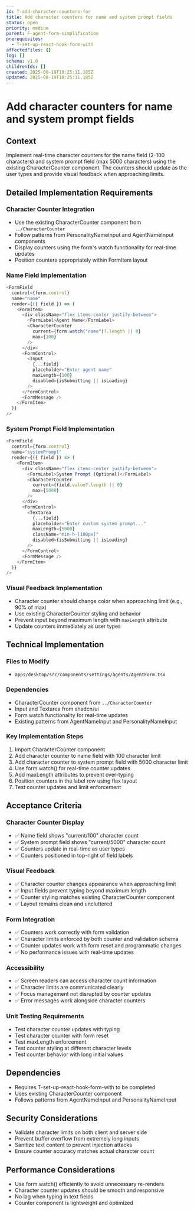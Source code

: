 ```yaml
---
id: T-add-character-counters-for
title: Add character counters for name and system prompt fields
status: open
priority: medium
parent: F-agent-form-simplification
prerequisites:
  - T-set-up-react-hook-form-with
affectedFiles: {}
log: []
schema: v1.0
childrenIds: []
created: 2025-08-19T18:25:11.185Z
updated: 2025-08-19T18:25:11.185Z
---
```


# Add character counters for name and system prompt fields

## Context

Implement real-time character counters for the name field (2-100 characters) and system prompt field (max 5000 characters) using the existing CharacterCounter component. The counters should update as the user types and provide visual feedback when approaching limits.

## Detailed Implementation Requirements

### Character Counter Integration

- Use the existing CharacterCounter component from `../CharacterCounter`
- Follow patterns from PersonalityNameInput and AgentNameInput components
- Display counters using the form's watch functionality for real-time updates
- Position counters appropriately within FormItem layout

### Name Field Implementation

```typescript
<FormField
  control={form.control}
  name="name"
  render={({ field }) => (
    <FormItem>
      <div className="flex items-center justify-between">
        <FormLabel>Agent Name</FormLabel>
        <CharacterCounter
          current={form.watch("name")?.length || 0}
          max={100}
        />
      </div>
      <FormControl>
        <Input
          {...field}
          placeholder="Enter agent name"
          maxLength={100}
          disabled={isSubmitting || isLoading}
        />
      </FormControl>
      <FormMessage />
    </FormItem>
  )}
/>
```

### System Prompt Field Implementation

```typescript
<FormField
  control={form.control}
  name="systemPrompt"
  render={({ field }) => (
    <FormItem>
      <div className="flex items-center justify-between">
        <FormLabel>System Prompt (Optional)</FormLabel>
        <CharacterCounter
          current={field.value?.length || 0}
          max={5000}
        />
      </div>
      <FormControl>
        <Textarea
          {...field}
          placeholder="Enter custom system prompt..."
          maxLength={5000}
          className="min-h-[100px]"
          disabled={isSubmitting || isLoading}
        />
      </FormControl>
      <FormMessage />
    </FormItem>
  )}
/>
```

### Visual Feedback Implementation

- Character counter should change color when approaching limit (e.g., 90% of max)
- Use existing CharacterCounter styling and behavior
- Prevent input beyond maximum length with `maxLength` attribute
- Update counters immediately as user types

## Technical Implementation

### Files to Modify

- `apps/desktop/src/components/settings/agents/AgentForm.tsx`

### Dependencies

- CharacterCounter component from `../CharacterCounter`
- Input and Textarea from shadcn/ui
- Form watch functionality for real-time updates
- Existing patterns from AgentNameInput and PersonalityNameInput

### Key Implementation Steps

1. Import CharacterCounter component
2. Add character counter to name field with 100 character limit
3. Add character counter to system prompt field with 5000 character limit
4. Use form.watch() for real-time counter updates
5. Add maxLength attributes to prevent over-typing
6. Position counters in the label row using flex layout
7. Test counter updates and limit enforcement

## Acceptance Criteria

### Character Counter Display

- ✅ Name field shows "current/100" character count
- ✅ System prompt field shows "current/5000" character count
- ✅ Counters update in real-time as user types
- ✅ Counters positioned in top-right of field labels

### Visual Feedback

- ✅ Character counter changes appearance when approaching limit
- ✅ Input fields prevent typing beyond maximum length
- ✅ Counter styling matches existing CharacterCounter component
- ✅ Layout remains clean and uncluttered

### Form Integration

- ✅ Counters work correctly with form validation
- ✅ Character limits enforced by both counter and validation schema
- ✅ Counter updates work with form reset and programmatic changes
- ✅ No performance issues with real-time updates

### Accessibility

- ✅ Screen readers can access character count information
- ✅ Character limits are communicated clearly
- ✅ Focus management not disrupted by counter updates
- ✅ Error messages work alongside character counters

### Unit Testing Requirements

- Test character counter updates with typing
- Test character counter with form reset
- Test maxLength enforcement
- Test counter styling at different character levels
- Test counter behavior with long initial values

## Dependencies

- Requires T-set-up-react-hook-form-with to be completed
- Uses existing CharacterCounter component
- Follows patterns from AgentNameInput and PersonalityNameInput

## Security Considerations

- Validate character limits on both client and server side
- Prevent buffer overflow from extremely long inputs
- Sanitize text content to prevent injection attacks
- Ensure counter accuracy matches actual character count

## Performance Considerations

- Use form.watch() efficiently to avoid unnecessary re-renders
- Character counter updates should be smooth and responsive
- No lag when typing in text fields
- Counter component is lightweight and optimized
